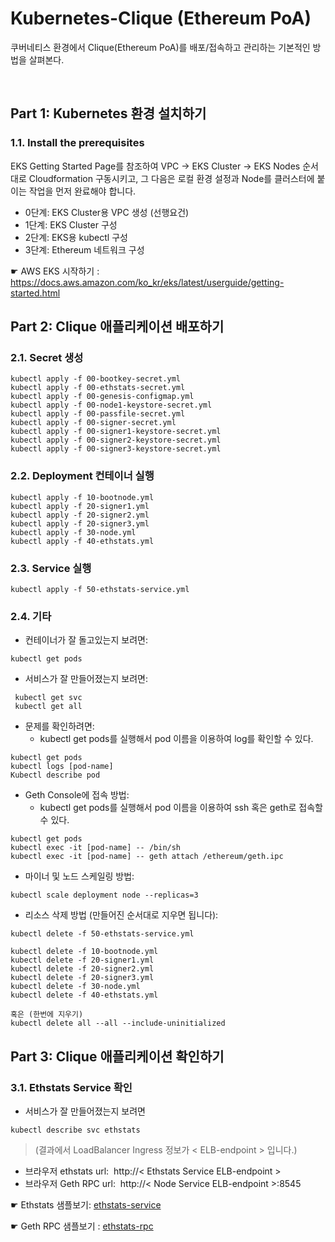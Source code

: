 # Kubernetes-Clique (Ethereum PoA)
쿠버네티스 환경에서 Clique(Ethereum PoA)를 배포/접속하고 관리하는 기본적인 방법을 살펴본다.

&nbsp;
## Part 1: Kubernetes 환경 설치하기 
### 1.1. Install the prerequisites
EKS Getting Started Page를 참조하여 VPC -> EKS Cluster -> EKS Nodes 순서대로 Cloudformation 구동시키고,
그 다음은  로컬 환경 설정과 Node를 클러스터에 붙이는 작업을 먼저 완료해야 합니다.
   
- 0단계: EKS Cluster용 VPC 생성 (선행요건)
- 1단계: EKS Cluster 구성
- 2단계: EKS용 kubectl 구성
- 3단계: Ethereum 네트워크 구성

☛ AWS EKS 시작하기 : https://docs.aws.amazon.com/ko_kr/eks/latest/userguide/getting-started.html

## Part 2: Clique 애플리케이션 배포하기
### 2.1. Secret 생성                      
````
kubectl apply -f 00-bootkey-secret.yml		
kubectl apply -f 00-ethstats-secret.yml		
kubectl apply -f 00-genesis-configmap.yml	
kubectl apply -f 00-node1-keystore-secret.yml	
kubectl apply -f 00-passfile-secret.yml		
kubectl apply -f 00-signer-secret.yml
kubectl apply -f 00-signer1-keystore-secret.yml	
kubectl apply -f 00-signer2-keystore-secret.yml
kubectl apply -f 00-signer3-keystore-secret.yml
````

### 2.2. Deployment 컨테이너 실행
````
kubectl apply -f 10-bootnode.yml
kubectl apply -f 20-signer1.yml
kubectl apply -f 20-signer2.yml
kubectl apply -f 20-signer3.yml
kubectl apply -f 30-node.yml
kubectl apply -f 40-ethstats.yml
````

### 2.3. Service 실행 
````
kubectl apply -f 50-ethstats-service.yml
````

### 2.4. 기타

* 컨테이너가 잘 돌고있는지 보려면:
````
kubectl get pods 
````
* 서비스가 잘 만들어졌는지 보려면:
````
 kubectl get svc
 kubectl get all
````
* 문제를 확인하려면:
  - kubectl get pods를 실행해서 pod 이름을 이용하여 log를 확인할 수 있다.
````                                            
kubectl get pods
kubectl logs [pod-name]
Kubectl describe pod
````
* Geth Console에 접속 방법:
  - kubectl get pods를 실행해서 pod 이름을 이용하여 ssh 혹은 geth로 접속할 수 있다.
````
kubectl get pods
kubectl exec -it [pod-name] -- /bin/sh     
kubectl exec -it [pod-name] -- geth attach /ethereum/geth.ipc 
````
* 마이너 및 노드 스케일링 방법:
````
kubectl scale deployment node --replicas=3
````       
* 리소스 삭제 방법 (만들어진 순서대로 지우면 됩니다):
````
kubectl delete -f 50-ethstats-service.yml

kubectl delete -f 10-bootnode.yml
kubectl delete -f 20-signer1.yml
kubectl delete -f 20-signer2.yml
kubectl delete -f 20-signer3.yml
kubectl delete -f 30-node.yml
kubectl delete -f 40-ethstats.yml

혹은 (한번에 지우기)
kubectl delete all --all --include-uninitialized
````


## Part 3: Clique 애플리케이션 확인하기
### 3.1. Ethstats Service 확인   

* 서비스가 잘 만들어졌는지 보려면 
````
kubectl describe svc ethstats 
````
> (결과에서 LoadBalancer Ingress 정보가 < ELB-endpoint > 입니다.)

  - 브라우저 ethstats url:  http://< Ethstats Service ELB-endpoint > 
  - 브라우저 Geth RPC url:  http://< Node Service ELB-endpoint >:8545

 ☛ Ethstats 샘플보기:  [ethstats-service](http://aff875b06da8611e88999068d49ab8ff-814297431.us-west-2.elb.amazonaws.com)
 
 ☛ Geth RPC 샘플보기 : [ethstats-rpc](http://18.237.217.211:8545)
